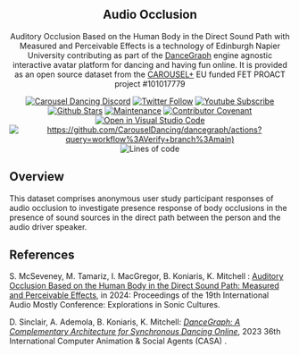 <h2 align="center">Audio Occlusion</h2>
<p align="center">Auditory Occlusion Based on the Human Body in the Direct Sound Path with Measured and Perceivable Effects is a technology of Edinburgh Napier University contributing as part of the <a href="https://github.com/CarouselDancing/dancegraph">DanceGraph</a> engine agnostic interactive avatar platform for dancing and having fun online. It is provided as an open source dataset from the <a href="https://carouseldancing.org">CAROUSEL+</a> EU funded FET PROACT project #101017779</p>
<div align="center">

[![Carousel Dancing Discord](https://dcbadge.vercel.app/api/server/eMcjUHN8rQ?style=flat)](https://discord.gg/eMcjUHN8rQ)
[![Twitter Follow](https://img.shields.io/twitter/follow/CarouselDancing.svg?style=social&label=Follow)](https://twitter.com/CarouselDancing)
[![Youtube Subscribe](https://img.shields.io/youtube/channel/subscribers/UCz2rCoDtFlJ4K1yOExu0AWQ?style=social)](https://www.youtube.com/channel/UCz2rCoDtFlJ4K1yOExu0AWQ?sub_confirmation=1)
[![Github Stars](https://img.shields.io/github/stars/CarouselDancing/AudioOcclusion?style=social)](https://github.com/CarouselDancing/AudioOcclusion/stargazers)
[![Maintenance](https://img.shields.io/badge/Maintained%3F-yes-brightgreen.svg)](https://github.com/CarouselDancing/dancegraph/graphs/commit-activity)
[![Contributor Covenant](https://img.shields.io/badge/Contributor%20Covenant-v2.0%20adopted-ff69b4.svg)](CODE_OF_CONDUCT.md)
[![Open in Visual Studio Code](https://img.shields.io/badge/-Open%20in%20VSCode-007acc?logo=Visual+Studio+Code&logoColor=FFFFFF)](https://vscode.dev/github/CarouselDancing/dancegraph)
[![https://github.com/CarouselDancing/dancegraph/actions?query=workflow%3AVerify+branch%3Amain)](https://img.shields.io/github/actions/workflow/status/CarouselDancing/dancegraph/verify.yml?branch=main&logo=github&label=tests)]()
![Lines of code](https://tokei.rs/b1/github/CarouselDancing/dancegraph)
<!--[![Github Downloads (total)](https://img.shields.io/github/downloads/CarouselDancing/dancegraph/total.svg)](https://github.com/CarouselDancing/dancegraph/releases)-->
</div>

## Overview

This dataset comprises anonymous user study participant responses of audio occlusion to investigate presence response of body occlusions in the presence of sound sources in the direct path between the person and the audio driver speaker. 


## References

S. McSeveney, M. Tamariz, I. MacGregor, B. Koniaris, K. Mitchell : [Auditory Occlusion Based on the Human Body in the Direct Sound Path: Measured and Perceivable Effects](https://dl.acm.org/doi/proceedings/10.1145/3678299), in 2024: Proceedings of the 19th International Audio Mostly Conference: Explorations in Sonic Cultures.

D. Sinclair, A. Ademola, B. Koniaris, K. Mitchell: _[DanceGraph: A Complementary Architecture for Synchronous Dancing Online](https://farpeek.com/DanceGraph.pdf)_, 2023 36th International Computer Animation & Social Agents (CASA) . 
